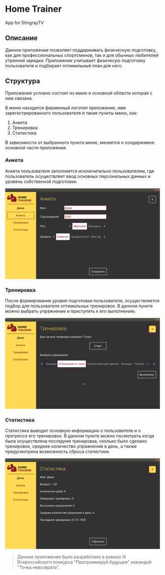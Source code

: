 # Home Trainer #

App for StingrayTV

## Описание ##
Данное приложение позволяет поддерживать физическую подготовку, как для профессиональных спортсменов, так и для обычных любителей утренней зарядки. Приложение учитывает физичесую подготовку пользователя и подбирает оптимальный план для него.

## Структура ##
Приложение условно состоит из меню и основной области которая с ним связана.

В меню находится фирменный логотип приложение, имя зарегестрированного пользователя и такие пункты меню, как:
1) Анкета
2) Тренировка
3) Статистика

В зависимости от выбранного пункта меню, меняется и соодержимое основной части приложения.

### Анкета ###

Анкета пользователя заполняется исключительно пользователем, где пользователь осуществляет ввод основных персональных данных и уровень собственной подготовки.

![Profile](/resources/screen/profile.png)


### Тренировка ###

После формирования уровня подготовки пользователя, осуществляется подбор для пользователя оптимальных тренировок. В данном пункте можно выбрать упражнение и приступить к его выполнению.

![Profile](/resources/screen/training.png)

### Статистика ###

Статистика выводит основную информацию о пользователе и о прогрессе его тренировок. В данном пункте можно посмотреть когда была осуществлена последняя тренировка, сколько было сделано тренировок, среднее количество упражнений в день, а также предусмотрена возможность сброса статистики.

![Profile](/resources/screen/statistics.png)

>Данное приложение было разработано в рамках III Всероссийского конкурса "Программируй будущее" командой "Точка невозврата".
